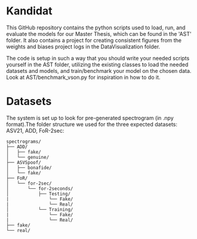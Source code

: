 # Kandidat

This GitHub repository contains the python scripts used to load, run, and evaluate the models for our Master Thesis, which can be found in the 'AST' folder.
It also contains a project for creating consistent figures from the weights and biases project logs in the DataVisualization folder.

The code is setup in such a way that you should write your needed scripts yourself in the AST folder, utilizing the existing classes to load the needed datasets and models, and train/benchmark your model on the chosen data. Look at AST/benchmark_vson.py for inspiration in how to do it.

# Datasets

The system is set up to look for pre-generated spectrogram (in .npy format).The folder structure we used for the three expected datasets: ASV21, ADD, FoR-2sec:
```
spectrograms/
├── ADD/
│   ├── fake/
│   └── genuine/
├── ASVSpoof/
│   ├── bonafide/
│   └── fake/
├── FoR/
│   └── for-2sec/
│       └── for-2seconds/
│           ├── Testing/
|               └── Fake/
|               └── Real/
│           └── Training/
|               └── Fake/
|               └── Real/
├── fake/
└── real/
```
